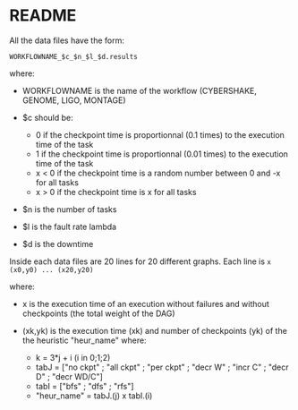 README
=======

All the data files have the form:

`WORKFLOWNAME_$c_$n_$l_$d.results`

where:

* WORKFLOWNAME is the name of the workflow (CYBERSHAKE, GENOME, LIGO, MONTAGE)

* $c should be: 
	- 0 if the checkpoint time is proportionnal (0.1 times) to the execution time of the task
	- 1 if the checkpoint time is proportionnal (0.01 times) to the execution time of the task
	- x < 0 if the checkpoint time is a random number between 0 and -x for all tasks
	- x > 0 if the checkpoint time is x for all tasks

* $n is the number of tasks

* $l is the fault rate lambda

* $d is the downtime

Inside each data files are 20 lines for 20 different graphs.
Each line is 
	`x (x0,y0) ... (x20,y20)`

where:
* x is the execution time of an execution without failures and without checkpoints (the total weight of the DAG)

* (xk,yk) is the execution time (xk) and number of checkpoints (yk) of the the heuristic "heur_name" where:
	- k = 3*j + i (i in 0;1;2)
	- tabJ = ["no ckpt" ; "all ckpt" ; "per ckpt" ; "decr W" ; "incr C" ; "decr D" ; "decr WD/C"]
	- tabI = ["bfs" ; "dfs" ; "rfs"]
	- "heur_name" = tabJ.(j) x tabI.(i)

